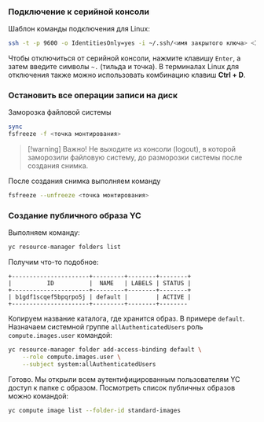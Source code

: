 ### Подключение к серийной консоли

Шаблон команды подключения для Linux:
```bash
ssh -t -p 9600 -o IdentitiesOnly=yes -i ~/.ssh/<имя закрытого ключа> <ID виртуальной машины>.<имя пользователя>@serialssh.cloud.yandex.net
```
Чтобы отключиться от серийной консоли, нажмите клавишу `Enter`, а затем введите символы `~.` (тильда и точка). В терминалах Linux для отключения также можно использовать комбинацию клавиш **Ctrl + D**.

### Остановить все операции записи на диск
Заморозка файловой системы
```bash
sync
fsfreeze -f <точка монтирования>
```

> [!warning] Важно!
> Не выходите из консоли (logout), в которой заморозили файловую систему, до разморозки системы после создания снимка.

После создания снимка выполняем команду
```bash
fsfreeze --unfreeze <точка монтирования>
```
### Создание публичного образа YC
Выполняем команду:
```bash
yc resource-manager folders list
```
Получим что-то подобное:
```
+----------------------+---------+--------+--------+
|          ID          |  NAME   | LABELS | STATUS |
+----------------------+---------+--------+--------+
| b1gdf1scqef5bpqrpo5j | default |        | ACTIVE |
+----------------------+---------+--------+--------
```
Копируем название каталога, где хранится образ. В примере `default`.
Назначаем системной группе `allAuthenticatedUsers` роль `compute.images.user` командой:
```bash
yc resource-manager folder add-access-binding default \
	--role compute.images.user \
	--subject system:allAuthenticatedUsers
```
Готово. Мы открыли всем аутентифицированным пользователям YC доступ к папке с образом.
Посмотреть список публичных образов можно командой:
```bash
yc compute image list --folder-id standard-images
```
